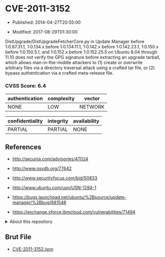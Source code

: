 # CVE-2011-3152

- Published: 2014-04-27T20:55:00

- Modified: 2017-08-29T01:30:00

DistUpgrade/DistUpgradeFetcherCore.py in Update Manager before 1:0.87.31.1, 1:0.134.x before 1:0.134.11.1, 1:0.142.x before 1:0.142.23.1, 1:0.150.x before 1:0.150.5.1, and 1:0.152.x before 1:0.152.25.5 on Ubuntu 8.04 through 11.10 does not verify the GPG signature before extracting an upgrade tarball, which allows man-in-the-middle attackers to (1) create or overwrite arbitrary files via a directory traversal attack using a crafted tar file, or (2) bypass authentication via a crafted meta-release file.

### CVSS Score: **6.4**

| authentication | complexity | vector |
| --- | --- | --- |
| NONE | LOW | NETWORK |

| confidentiality | integrity | availability |
| --- | --- | --- |
| PARTIAL | PARTIAL | NONE |

## References

* http://secunia.com/advisories/47024

* http://www.osvdb.org/77642

* http://www.securityfocus.com/bid/50833

* http://www.ubuntu.com/usn/USN-1284-1

* https://bugs.launchpad.net/ubuntu/%2Bsource/update-manager/%2Bbug/881548

* https://exchange.xforce.ibmcloud.com/vulnerabilities/71494

<details>
<summary>About this repository</summary> 

  This repository is part of the project [Live Hack CVE](https://github.com/Live-Hack-CVE). Main website can be found [www.live-hack.org](https://www.live-hack.org) 
  
  Made by [Sn0wAlice](https://github.com/Sn0wAlice) for the people that care about security and need to have a feed of the latest CVEs. Hope you enjoy it, don't forget to star the repo and follow me on [Twitter](https://twitter.com/Sn0wAlice) and [Github](https://github.com/Sn0wAlice). And that is my [personnal website](https://www.alice-snow.me/)

  - [Home Page](https://github.com/Live-Hack-CVE)
  - [Framework](https://github.com/Live-Hack-CVE/cve-framework)
  - [CVE database](https://github.com/Live-Hack-CVE/full_database)
  - [Changelog](https://github.com/Live-Hack-CVE/Changelog)
</details>

## Brut File

* [CVE-2011-3152.json](https://raw.githubusercontent.com/Live-Hack-CVE/full_database/main/cves/2011/CVE-2011-3152.json)

